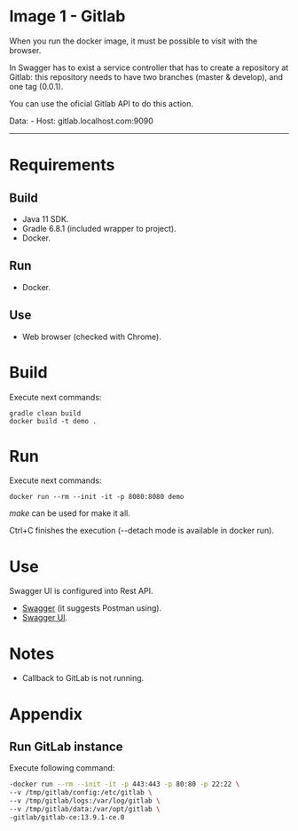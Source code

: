 # Image 1 - Gitlab

When you run the docker image, it must be possible to visit with the browser.

In Swagger has to exist a service controller that has to create a repository at Gitlab: this
repository needs to have two branches (master & develop), and one tag (0.0.1).

You can use the oficial Gitlab API to do this action.

Data:
	- Host: gitlab.localhost.com:9090

------------

# Requirements

## Build

* Java 11 SDK.
* Gradle 6.8.1 (included wrapper to project).
* Docker.

## Run

* Docker.

## Use

* Web browser (checked with Chrome).

# Build

Execute next commands:

```
gradle clean build
docker build -t demo .
```

# Run

Execute next commands:

```
docker run --rm --init -it -p 8080:8080 demo
```

*make* can be used for make it all.

Ctrl+C finishes the execution (--detach mode is available in docker run).

# Use

Swagger UI is configured into Rest API. 

* [Swagger](http://localhost:8080/v2/api-docs) (it suggests Postman using).
* [Swagger UI](http://localhost:8080/swagger-ui.html).

# Notes

* Callback to GitLab is not running.

# Appendix

## Run GitLab instance

Execute following command:

```sh
-docker run --rm --init -it -p 443:443 -p 80:80 -p 22:22 \
--v /tmp/gitlab/config:/etc/gitlab \
--v /tmp/gitlab/logs:/var/log/gitlab \
--v /tmp/gitlab/data:/var/opt/gitlab \
-gitlab/gitlab-ce:13.9.1-ce.0
```
